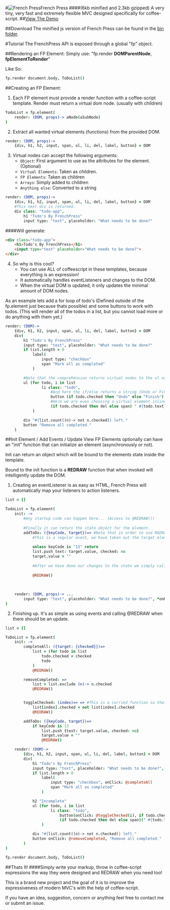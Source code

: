 #![French Press](http://dylanpiercey.com/img/fp.png)French Press 
####(6kb minified and 2.3kb gzipped)
A very tiny, very fast and extremely flexible MVC designed specifically for coffee-script.
##[View The Demo](https://github.com/DylanPiercey/FPMusic)

##Download
The minified js version of French Press can be found in the [bin folder](https://github.com/DylanPiercey/FrenchPress/blob/master/bin/frenchpress.min.js).

#Tutorial
The FrenchPress API is exposed through a global "fp" object.

##Rendering an FP Element:
Simply use: "fp.render **DOMParentNode**, **fpElementToRender**"

Like So:

```CoffeeScript
fp.render document.body, ToDoList()
```

##Creating an FP Element:

1. Each FP element must provide a render function with a coffee-script template.
Render must return a virtual dom node. (usually with children)

```CoffeeScript
TodoList = fp.element(
    render: (DOM, props)-> aNode(aSubNode)
)
```

2. Extract all wanted virtual elements (functions) from the provided DOM.

```CoffeeScript
render: (DOM, props)->
    {div, h1, h2, input, span, ul, li, del, label, button} = DOM
```
        
3. Virtual nodes can accept the following arguments:
    + `Object`: First argument to use as the attributes for the element. (Optional)
    + `Virtual Elements`: Taken as children.
    + `FP Elements`: Taken as children
    + `Arrays`: Simply added to children
    + `Anything else`: Converted to a string
    
```CoffeeScript
render: (DOM, props)->
    {div, h1, h2, input, span, ul, li, del, label, button} = DOM
    #This next div is returned.
    div class: "todo-app",
        h1 "Todo's By FrenchPress" 
        input type: "text", placeholder: "What needs to be done?"
```
####Will generate:

```HTML
<div class="todo-app">
    <h1>Todo's By FrenchPress</h1>
    <input type="text" placeholder="What needs to be done?">
</div>
```
        
4. So why is this cool?
    + You can use ALL of coffeescript in these templates, because everything is an expression!
    + It automatically handles eventListeners and changes to the DOM.
    + When the virtual DOM is updated, it only updates the minimal amount of DOM nodes.
    
As an example lets add a for loop of todo's (Defined outside of the fp.element just because thats possible) and some buttons to work with todos. (This will render all of the todos in a list, but you cannot load more or do anything with them yet.)

```CoffeeScript
render: (DOM)->
    {div, h1, h2, input, span, ul, li, del, label, button} = DOM
    div(
        h1 "Todo's By FrenchPress"
        input type: "text", placeholder: "What needs to be done?"
        if list.length > 0
            label(
                input type: "checkbox"
                span "Mark all as completed"
            )

        #Note that the comprehension returns virtual nodes to the ul node. "When" filters work too!
        ul (for todo, i in list
                li class: "todo",
                    #And here the if/else returns a string (Undo or Finish)
                    button (if todo.checked then "Undo" else "Finish")
                    #Here we are even choosing a virtual element inline based on the status of the todo (del or span element)
                    (if todo.checked then del else span) " #{todo.text}"
            )

        div "#{list.count((n)-> not n.checked)} left."
        button "Remove all completed."
    )
```

##Init Element / Add Events / Update View
FP Elements optionally can have an "init" function that can initialize an element (asynchronously or not).

Init can return an object which will be bound to the elements state inside the template.

Bound to the init function is a **REDRAW** function that when invoked will intelligently update the DOM.

1. Creating an eventListener is as easy as HTML, French Press will automatically map your listeners to action listeners.

```CoffeeScript
list = []

TodoList = fp.element(
    init: ->
        #Any startup code can happen here... (Access to @REDRAW())
        
        #Finally it can return the state object for the element.
        addToDo: ({keyCode, target})=> #Note that in order to use REDRAW we must bind with fat arrow.
            #This is a regular event, we have taken out the target element to get the value, as well as the keycode.
            
            unless keyCode is "13" return
            list.push text: target.value, checked: no
            target.value = ""
            
            #After we have done our changes to the state we simply call @REDRAW() to fix the updated elements.
            
            @REDRAW()
        
    
    
    render: (DOM, props)-> ...
        input type: "text", placeholder: "What needs to be done?", *onKeyUp*: @addToDo
)
```
    
2. Finishing up.
It's as simple as using events and calling @REDRAW when there should be an update.

```CoffeeScript
list = []

ToDoList = fp.element(
    init: ->
        completeAll: ({target: {checked}})=>
            list = (for todo in list
                todo.checked = checked
                todo
            )
            @REDRAW()

        removeCompleted: =>
            list = list.exclude (n)-> n.checked
            @REDRAW()


        toggleChecked: (index)=> => #This is a curried function so that I can pass in some state to the event listener, extremely useful.
            list[index].checked = not list[index].checked
            @REDRAW()

        addToDo: ({keyCode, target})=>
            if keyCode is 13
                list.push {text: target.value, checked: no}
                target.value = ""
                @REDRAW()

    render: (DOM)->
        {div, h1, h2, input, span, ul, li, del, label, button} = DOM
        div(
            h1 "Todo's By FrenchPress"
            input type: "text", placeholder: "What needs to be done?", onKeyDown: @addToDo
            if list.length > 0
                label(
                    input type: "checkbox", onClick: @completeAll
                    span "Mark all as completed"
                )

            h2 "Incomplete"
            ul (for todo, i in list
                    li class: "todo",
                        button(onClick: @toggleChecked(i), if todo.checked then "Undo" else "Finish")
                        (if todo.checked then del else span)(" #{todo.text}")
                )

            div "#{list.count((n)-> not n.checked)} left."
            button onClick: @removeCompleted, "Remove all completed."
        )
)

fp.render document.body, ToDoList()
```

##Thats It!
####Simply write your markup, throw in coffee-script expressions the way they were designed and REDRAW when you need too!

This is a brand new project and the goal of it is to improve the expressiveness of modern MVC's with the help of coffee-script.

If you have an idea, suggestion, concern or anything feel free to contact me or submit an issue.